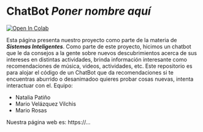 # ChatBot *Poner nombre aquí*
[![Open In Colab](https://colab.research.google.com/assets/colab-badge.svg)](https://colab.research.google.com/github/NM-Labs/ChatBot/blob/SpeechRecognitionWorking/Script/chatESC.py)

Esta página presenta nuestro proyecto como parte de la materia de ***Sistemas Inteligentes***. Como parte de este proyecto, hicimos un chatbot que le da consejos a la gente sobre nuevos descubrimientos acerca de sus intereses en distintas actividades, brinda información interesante como recomendaciones de música, videos, actividades, etc. 
Este repositorio es para alojar el código de un ChatBot que da recomendaciones si te encuentras aburrido o desanimadoo quieres probar cosas nuevas, intenta interactuar con el.
Equipo: 
* Natalia Patiño
* Mario Velázquez Vilchis
* Mario Rosas


Nuestra página web es: https://...

